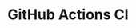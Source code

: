 # GitHub Actions CI



































































































































































































































































































































































































































































































































































































































































































































































































































































































































































































































































































































































































































































































































































































































































































































































































































































































































































































































































































































































































































































































































